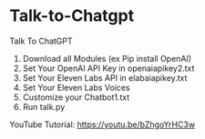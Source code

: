 # Talk-to-Chatgpt
Talk To ChatGPT

1. Download all Modules (ex Pip install OpenAI)
2. Set Your OpenAI API Key in openaiapikey2.txt
3. Set Your Eleven Labs API in elabaiapikey.txt
4. Set Your Eleven Labs Voices
5. Customize your Chatbot1.txt
6. Run talk.py

YouTube Tutorial:
https://youtu.be/bZhgoYrHC3w
